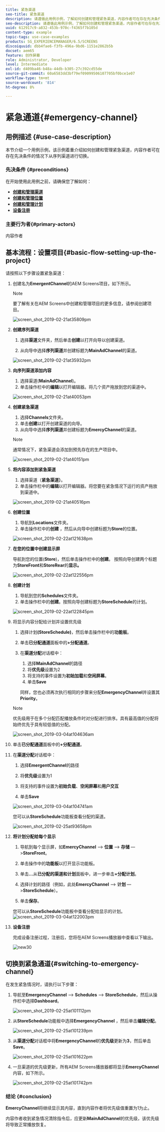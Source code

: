 ```yaml
---
title: 紧急渠道
seo-title: 紧急渠道
description: 请遵循此用例示例，了解如何创建和管理紧急渠道，内容作者可在存在先决条件的情况下从序列渠道切换该渠道。
seo-description: 请遵循此用例示例，了解如何创建和管理紧急渠道，内容作者可在存在先决条件的情况下从序列渠道切换该渠道。
uuid: 612917c9-a832-453b-970c-f4365f7b105d
content-type: example
topic-tags: use-case-examples
products: SG_EXPERIENCEMANAGER/6.5/SCREENS
discoiquuid: dbb4fae6-f3fb-496a-9bd6-1151e2862b5b
docset: aem65
feature: 创作屏幕
role: Administrator, Developer
level: Intermediate
exl-id: d409ba46-b48a-44db-b305-27c392cd55de
source-git-commit: 60a6583dd3bf79ef09099506107705bf0bce1e07
workflow-type: tm+mt
source-wordcount: '814'
ht-degree: 8%

---
```


# 紧急通道{#emergency-channel}

## 用例描述 {#use-case-description}

本节介绍一个用例示例，该示例着重介绍如何创建和管理紧急渠道，内容作者可在存在先决条件的情况下从序列渠道进行切换。

### 先决条件 {#preconditions}

在开始使用此用例之前，请确保您了解如何：

* **[创建和管理渠道](managing-channels.md)**
* **[创建和管理位置](managing-locations.md)**
* **[创建和管理计划](managing-schedules.md)**
* **[设备注册](device-registration.md)**

### 主要行为者{#primary-actors}

内容作者

## 基本流程：设置项目{#basic-flow-setting-up-the-project}

请按照以下步骤设置紧急渠道：

1. 创建名为&#x200B;**EmergentChannel**&#x200B;的AEM Screens项目，如下所示。

   >[!NOTE]
   >要了解有关在AEM Screens中创建和管理项目的更多信息，请参阅创建项目。

   ![screen_shot_2019-02-21at35809pm](assets/screen_shot_2019-02-21at35809pm.png)

1. **创建序列渠道**

   1. 选择&#x200B;**渠道**&#x200B;文件夹，然后单击&#x200B;**创建**&#x200B;以打开向导以创建渠道。

   1. 从向导中选择&#x200B;**序列渠道**&#x200B;并创建标题为&#x200B;**MainAdChannel**&#x200B;的渠道。

   ![screen_shot_2019-02-21at35932pm](assets/screen_shot_2019-02-21at35932pm.png)

1. **向序列渠道添加内容**

   1. 选择渠道(**MainAdChannel**)。
   1. 单击操作栏中的&#x200B;**编辑**&#x200B;以打开编辑器。将几个资产拖放到您的渠道中。

   ![screen_shot_2019-02-21at40053pm](assets/screen_shot_2019-02-21at40053pm.png)

1. **创建紧急渠道**

   1. 选择&#x200B;**Channels**&#x200B;文件夹。
   1. 单击&#x200B;**创建**&#x200B;以打开创建渠道的向导。
   1. 从向导中选择&#x200B;**序列渠道**&#x200B;并创建标题为&#x200B;**EmercyChannel**&#x200B;的渠道。

   >[!NOTE]
   >
   >通常情况下，紧急渠道会添加到预先存在的生产项目中。

   ![screen_shot_2019-02-21at40151pm](assets/screen_shot_2019-02-21at40151pm.png)

1. **将内容添加到紧急渠道**

   1. 选择渠道（**紧急渠道）**。
   1. 单击操作栏中的&#x200B;**编辑**&#x200B;以打开编辑器。将您要在紧急情况下运行的资产拖放到渠道中。

   ![screen_shot_2019-02-21at40516pm](assets/screen_shot_2019-02-21at40516pm.png)

1. **创建位置**

   1. 导航到&#x200B;**Locations**&#x200B;文件夹。
   1. 单击操作栏中的&#x200B;**创建** ，然后从向导中创建标题为&#x200B;**Store**&#x200B;的位置。

   ![screen_shot_2019-02-22at121638pm](assets/screen_shot_2019-02-22at121638pm.png)

1. **在您的位置中创建显示屏**

   导航到您的位置(**Store**)，然后单击操作栏中的&#x200B;**创建**。 按照向导创建两个标题为&#x200B;**StoreFront**&#x200B;和&#x200B;**StoreRear**&#x200B;的&#x200B;**显示。**

   ![screen_shot_2019-02-22at122556pm](assets/screen_shot_2019-02-22at122556pm.png)

1. **创建计划**

   1. 导航到您的&#x200B;**Schedules**&#x200B;文件夹。
   1. 单击操作栏中的&#x200B;**创建**。按照向导创建标题为&#x200B;**StoreSchedule**&#x200B;的计划。

   ![screen_shot_2019-02-22at122845pm](assets/screen_shot_2019-02-22at122845pm.png)

1. 将显示内容分配给计划并设置优先级

   1. 选择计划&#x200B;**(StoreSchedule)**，然后单击操作栏中的&#x200B;**功能板**。

   1. 单击&#x200B;**已分配通道**&#x200B;面板中的&#x200B;**+分配通道**。

   1. 在&#x200B;**渠道分配**&#x200B;对话框中：

      1. 选择&#x200B;**MainAdChannel**&#x200B;的路径
      1. 将&#x200B;**优先级**&#x200B;设置为2
      1. 将支持的事件设置为&#x200B;**初始加载**&#x200B;和&#x200B;**空闲屏幕**。
      1. 单击&#x200B;**Save**

      同样，您也必须再次执行相同的步骤来分配&#x200B;**EmergencyChannel**&#x200B;并设置其&#x200B;**Priority**。
   >[!NOTE]
   >
   >优先级用于在多个分配匹配播放条件时对分配进行排序。具有最高值的分配将始终优先于具有较低值的分配。

   ![screen_shot_2019-03-04at104636am](assets/screen_shot_2019-03-04at104636am.png)

1. 单击&#x200B;**已分配通道**&#x200B;面板中的&#x200B;**+分配通道**。

1. 在&#x200B;**渠道分配**&#x200B;对话框中：

   1. 选择&#x200B;**EmergentChannel**&#x200B;的路径
   1. 将&#x200B;**优先级**&#x200B;设置为1

   1. 将支持的事件设置为&#x200B;**初始负载**、**空闲屏幕**&#x200B;和&#x200B;**用户交互**

   1. 单击&#x200B;**Save**

   ![screen_shot_2019-03-04at104741am](assets/screen_shot_2019-03-04at104741am.png)

   您可以从&#x200B;**StoreSchedule**&#x200B;功能板查看分配的渠道。

   ![screen_shot_2019-02-25at93658pm](assets/screen_shot_2019-02-25at93658pm.png)

1. **将计划分配给每个显示**

   1. 导航到每个显示屏，如&#x200B;**EmercyChannel** —> **位置** —> **存储** —>**StoreFront**。

   1. 单击操作中的&#x200B;**功能板**&#x200B;以打开显示功能板。
   1. 单击&#x200B;**...**&#x200B;从&#x200B;**已分配的渠道和计划**&#x200B;面板中，进一步单击&#x200B;**+分配计划**。

   1. 选择计划的路径（例如，此处&#x200B;**EmercyChannel** —> **计划** —>**StoreSchedule**）。

   1. 单击&#x200B;**保存**。

   您可以从&#x200B;**StoreSchedule**功能板中查看分配给显示的计划。
   ![screen_shot_2019-03-04at122003pm](assets/screen_shot_2019-03-04at122003pm.png)

1. **设备注册**

   完成设备注册过程，注册后，您将在AEM Screens播放器中查看以下输出。

   ![new30](assets/new30.gif)

## 切换到紧急通道{#switching-to-emergency-channel}

在发生紧急情况时，请执行以下步骤：

1. 导航至&#x200B;**EmergencyChannel** —> **Schedules** —> **StoreSchedule**，然后从操作栏中选择&#x200B;**Dashboard**。

   ![screen_shot_2019-02-25at101112pm](assets/screen_shot_2019-02-25at101112pm.png)

1. 从&#x200B;**StoreSchedule**&#x200B;功能板中选择&#x200B;**EmergencyChannel** ，然后单击&#x200B;**编辑分配**。

   ![screen_shot_2019-02-25at101239pm](assets/screen_shot_2019-02-25at101239pm.png)

1. 从&#x200B;**渠道分配**&#x200B;对话框中将&#x200B;**EmergencyChannel**&#x200B;的&#x200B;**优先级**&#x200B;更新为&#x200B;**3**，然后单击&#x200B;**Save**。

   ![screen_shot_2019-02-25at101622pm](assets/screen_shot_2019-02-25at101622pm.png)

1. 一旦渠道的优先级更新，所有AEM Screens播放器都将显示&#x200B;**EmercyChannel**&#x200B;内容，如下所示。

   ![screen_shot_2019-02-25at101742pm](assets/screen_shot_2019-02-25at101742pm.png)

### 结论 {#conclusion}

**EmercyChannel**&#x200B;将继续显示其内容，直到内容作者将优先级值重置为1为止。

内容作者收到紧急情况清除指令后，应更新&#x200B;**MainAdChannel**&#x200B;的优先级，该优先级将导致正常播放恢复。
